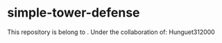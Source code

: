 # simple-tower-defense
This repository is belong to <N-Linh>.
Under the collaboration of: 
Hunguet312000
